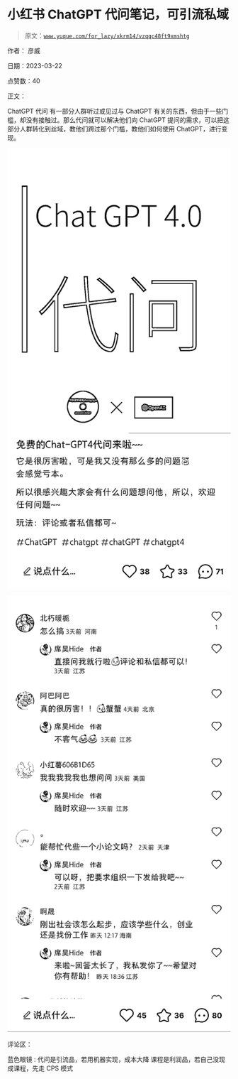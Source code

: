 # 小红书 ChatGPT 代问笔记，可引流私域

> 原文：[`www.yuque.com/for_lazy/xkrm14/vzqqc48ft9xmshtg`](https://www.yuque.com/for_lazy/xkrm14/vzqqc48ft9xmshtg)

作者： 彦威

日期：2023-03-22

点赞数：40

正文：

ChatGPT 代问 有一部分人群听过或见过与 ChatGPT 有关的东西，但由于一些门槛，却没有接触过。那么代问就可以解决他们向 ChatGPT 提问的需求，可以把这部分人群转化到丝域，教他们跨过那个门槛，教他们如何使用 ChatGPT，进行变现。

![](img/434100aea990bea1f69dd2a23ca278d8.png)  

![](img/6e98cee69854da384887c259ff271ab0.png)  

评论区：

蓝色眼镜 : 代问是引流品，若用机器实现，成本大降 课程是利润品，若自己没现成课程，先走 CPS 模式

